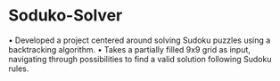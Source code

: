 # Soduko-Solver
• Developed a project centered around solving Sudoku puzzles using a backtracking algorithm. 
• Takes a partially filled 9x9 grid as input, navigating through possibilities to find a valid solution following Sudoku rules.

